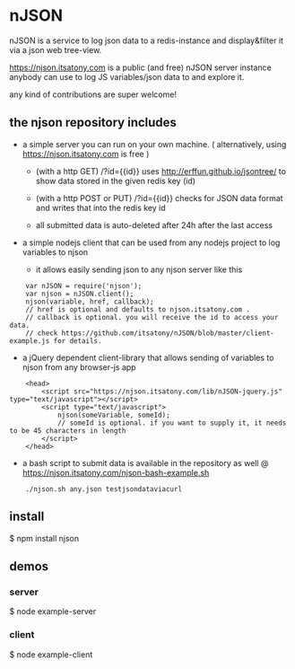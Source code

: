 nJSON
=====

nJSON is a service to log json data to a redis-instance and display&filter it via a json web tree-view.

https://njson.itsatony.com is a public (and free) nJSON server instance anybody can use to log JS variables/json data to and explore it.

any kind of contributions are super welcome!



## the njson repository includes

- a simple server you can run on your own machine. ( alternatively, using https://njson.itsatony.com is free )

    - (with a http GET)  /?id={{id}} uses http://erffun.github.io/jsontree/ to show data stored in the given redis key (id)

    - (with a http POST or PUT)  /?id={{id}} checks for JSON data format and writes that into the redis key id

    - all submitted data is auto-deleted after 24h after the last access

- a simple nodejs client that can be used from any nodejs project to log variables to njson

    - it allows easily sending json to any njson server like this

````
	var nJSON = require('njson');
	var njson = nJSON.client();
	njson(variable, href, callback); 
	// href is optional and defaults to njson.itsatony.com .
	// callback is optional. you will receive the id to access your data.
	// check https://github.com/itsatony/nJSON/blob/master/client-example.js for details.
````


- a jQuery dependent client-library that allows sending of variables to njson from any browser-js app

````
	<head>
		<script src="https://njson.itsatony.com/lib/nJSON-jquery.js" type="text/javascript"></script>
		<script type="text/javascript">
			njson(someVariable, someId);
			// someId is optional. if you want to supply it, it needs to be 45 characters in length
		</script>
	</head>
````

- a bash script to submit data is available in the repository as well @ https://njson.itsatony.com/njson-bash-example.sh

````
    ./njson.sh any.json testjsondataviacurl
````


## install

$ npm install njson


## demos

### server

$ node example-server <port> <hostname>


### client

$ node example-client <port> <hostname>


